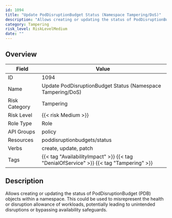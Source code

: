 ```yaml
---
id: 1094
title: "Update PodDisruptionBudget Status (Namespace Tampering/DoS)"
description: "Allows creating or updating the status of PodDisruptionBudget (PDB) objects within a namespace. This could be used to misrepresent the health or disruption allowance of workloads, potentially leading to unintended disruptions or bypassing availability safeguards."
category: Tampering
risk_level: RiskLevelMedium
date: ""
---
```


## Overview

| Field         | Value                                                                                  |
| ------------- | -------------------------------------------------------------------------------------- |
| ID            | 1094                                                                                   |
| Name          | Update PodDisruptionBudget Status (Namespace Tampering/DoS)                            |
| Risk Category | Tampering                                                                              |
| Risk Level    | {{< risk Medium >}}                                                                    |
| Role Type     | Role                                                                                   |
| API Groups    | policy                                                                                 |
| Resources     | poddisruptionbudgets/status                                                            |
| Verbs         | create, update, patch                                                                  |
| Tags          | {{< tag "AvailabilityImpact" >}} {{< tag "DenialOfService" >}} {{< tag "Tampering" >}} |

## Description

Allows creating or updating the status of PodDisruptionBudget (PDB) objects within a namespace. This could be used to misrepresent the health or disruption allowance of workloads, potentially leading to unintended disruptions or bypassing availability safeguards.
